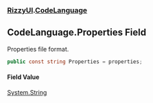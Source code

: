 ### [RizzyUI](RizzyUI 'RizzyUI').[CodeLanguage](RizzyUI.CodeLanguage 'RizzyUI.CodeLanguage')

## CodeLanguage.Properties Field

Properties file format.

```csharp
public const string Properties = properties;
```

#### Field Value
[System.String](https://docs.microsoft.com/en-us/dotnet/api/System.String 'System.String')